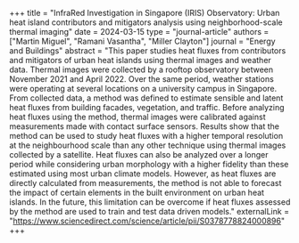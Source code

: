 +++
title = "InfraRed Investigation in Singapore (IRIS) Observatory: Urban heat island contributors and mitigators analysis using neighborhood-scale thermal imaging"
date = 2024-03-15
type = "journal-article"
authors = ["Martin Miguel", "Ramani Vasantha", "Miller Clayton"]
journal = "Energy and Buildings"
abstract = "This paper studies heat fluxes from contributors and mitigators of urban heat islands using thermal images and weather data. Thermal images were collected by a rooftop observatory between November 2021 and April 2022. Over the same period, weather stations were operating at several locations on a university campus in Singapore. From collected data, a method was defined to estimate sensible and latent heat fluxes from  building facades, vegetation, and traffic. Before analyzing heat fluxes using the method, thermal images were calibrated against measurements made with contact surface sensors. Results show that the method can be used to study heat fluxes with a higher temporal resolution at the neighbourhood scale than any other technique using thermal images collected by a satellite. Heat fluxes can also be analyzed over a longer period while considering urban morphology with a higher fidelity than these estimated using most urban climate models. However, as heat fluxes are directly calculated from measurements, the method is not able to forecast the impact of certain elements in the built environment on urban heat islands. In the future, this limitation can be overcome if heat fluxes assessed by the method are used to train and test data driven models."
externalLink = "https://www.sciencedirect.com/science/article/pii/S0378778824000896"
+++